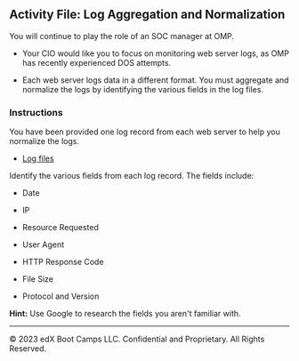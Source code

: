 ## Activity File: Log Aggregation and Normalization

 You will continue to play the role of an SOC manager at OMP.

- Your CIO would like you to focus on monitoring web server logs, as OMP has recently experienced DOS attempts.

- Each web server logs data in a different format. You must aggregate and normalize the logs by identifying the various fields in the log files.

### Instructions

You have been provided one log record from each web server to help you normalize the logs.

- [Log files](../../../resources/webserver_logs.txt)

Identify the various fields from each log record. The fields include:

   - Date

   - IP

   - Resource Requested

   - User Agent

   - HTTP Response Code

   - File Size
   
   - Protocol and Version

**Hint:**  Use Google to research the fields you aren't familiar with.

---

© 2023 edX Boot Camps LLC. Confidential and Proprietary. All Rights Reserved.  